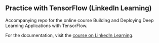 ## Practice with TensorFlow (LinkedIn Learning)

Accompanying repo for the online course Building and Deploying Deep Learning Applications with TensorFlow.

For the documentation, visit the [course on LinkedIn Learning](https://www.linkedin.com/learning/building-and-deploying-deep-learning-applications-with-tensorflow/ "course on LinkedIn Learning").
